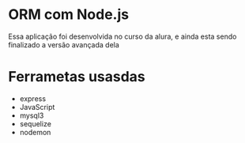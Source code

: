 # ORM com Node.js
Essa aplicação foi desenvolvida no curso da alura, e ainda esta sendo finalizado a versão avançada dela

# Ferrametas usasdas
- express
- JavaScript
- mysql3
- sequelize
- nodemon